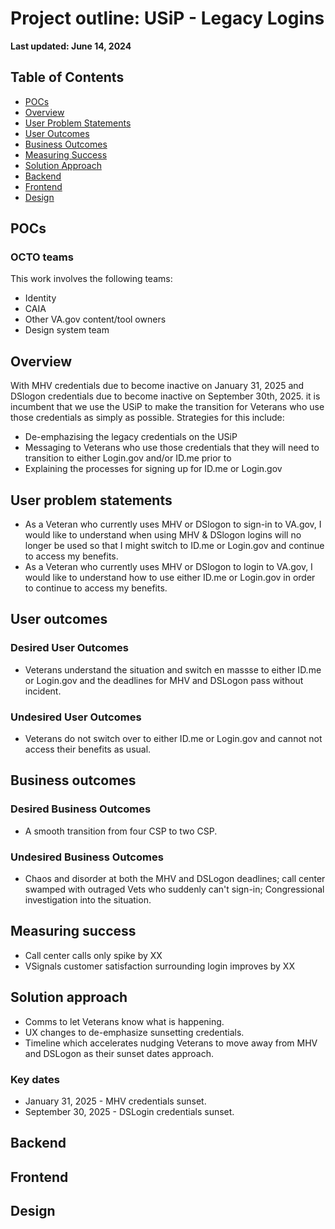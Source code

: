 # Project outline: USiP - Legacy Logins 

**Last updated: June 14, 2024**

## Table of Contents

- [POCs](#pocs)
- [Overview](#overview)
- [User Problem Statements](#user-problem-statements)
- [User Outcomes](#user-outcomes)
- [Business Outcomes](#business-outcomes)
- [Measuring Success](#measuring-success)
- [Solution Approach](#solution-approach)
- [Backend](#backend)
- [Frontend](#frontend)
- [Design](#design)

## POCs

### OCTO teams

This work involves the following teams:

- Identity
- CAIA
- Other VA.gov content/tool owners
- Design system team

## Overview
With MHV credentials due to become inactive on January 31, 2025 and DSlogon credentials due to become inactive on September 30th, 2025. it is incumbent that we use the USiP to make the transition for Veterans who use those credentials as simply as possible.  Strategies for this include:

- De-emphazising the legacy credentials on the USiP
- Messaging to Veterans who use those credentials that they will need to transition to either Login.gov and/or ID.me prior to
- Explaining the processes for signing up for ID.me or Login.gov


## User problem statements

- As a Veteran who currently uses MHV or DSlogon to sign-in to VA.gov, I would like to understand when using MHV & DSlogon logins will no longer be used so that I might switch to ID.me or Login.gov and continue to access my benefits.
- As a Veteran who currently uses MHV or DSlogon to login to VA.gov, I would like to understand how to use either ID.me or Login.gov in order to continue to access my benefits.

## User outcomes

### Desired User Outcomes
* Veterans understand the situation and switch en massse to either ID.me or Login.gov and the deadlines for MHV and DSLogon pass without incident.



### Undesired User Outcomes

* Veterans do not switch over to either ID.me or Login.gov and cannot not access their benefits as usual.

## Business outcomes

### Desired Business Outcomes
* A smooth transition from four CSP to two CSP.


### Undesired Business Outcomes
* Chaos and disorder at both the MHV and DSLogon deadlines; call center swamped with outraged Vets who suddenly can't sign-in; Congressional investigation into the situation.


## Measuring success
* Call center calls only spike by XX
* VSignals customer satisfaction surrounding login improves by XX


## Solution approach
* Comms to let Veterans know what is happening.
* UX changes to de-emphasize sunsetting credentials.
* Timeline which accelerates nudging Veterans to move away from MHV and DSLogon as their sunset dates approach.

### Key dates

* January 31, 2025 - MHV credentials sunset.
* September 30, 2025 - DSLogin credentials sunset.


## Backend
## Frontend
## Design
